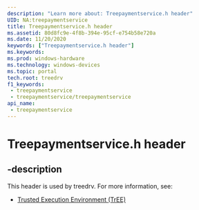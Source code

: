 ```yaml
---
description: "Learn more about: Treepaymentservice.h header"
UID: NA:treepaymentservice
title: Treepaymentservice.h header
ms.assetid: 80d8fc9e-4f8b-394e-95cf-e754b58e720a
ms.date: 11/20/2020
keywords: ["Treepaymentservice.h header"]
ms.keywords: 
ms.prod: windows-hardware
ms.technology: windows-devices
ms.topic: portal
tech.root: treedrv
f1_keywords:
 - treepaymentservice
 - treepaymentservice/treepaymentservice
api_name:
 - treepaymentservice
---
```


# Treepaymentservice.h header


## -description

This header is used by treedrv. For more information, see:

- [Trusted Execution Environment (TrEE)](../_treedrv/index.md)<br><br>

